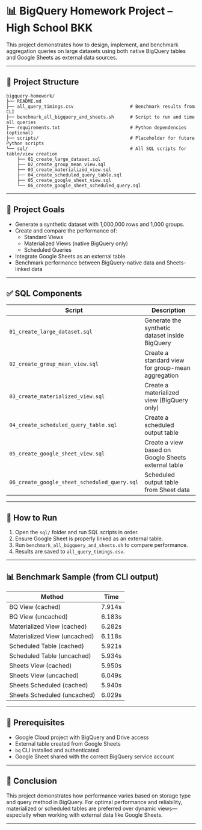 # 📊 BigQuery Homework Project – High School BKK

This project demonstrates how to design, implement, and benchmark aggregation queries on large datasets using both native BigQuery tables and Google Sheets as external data sources.

---

## 📁 Project Structure

```
bigquery-homework/
├── README.md
├── all_query_timings.csv                     # Benchmark results from CLI
├── benchmark_all_bigquery_and_sheets.sh      # Script to run and time all queries
├── requirements.txt                          # Python dependencies (optional)
├── scripts/                                  # Placeholder for future Python scripts
└── sql/                                      # All SQL scripts for table/view creation
    ├── 01_create_large_dataset.sql
    ├── 02_create_group_mean_view.sql
    ├── 03_create_materialized_view.sql
    ├── 04_create_scheduled_query_table.sql
    ├── 05_create_google_sheet_view.sql
    └── 06_create_google_sheet_scheduled_query.sql
```

---

## 🎯 Project Goals

- Generate a synthetic dataset with 1,000,000 rows and 1,000 groups.
- Create and compare the performance of:
  - Standard Views
  - Materialized Views (native BigQuery only)
  - Scheduled Queries
- Integrate Google Sheets as an external table
- Benchmark performance between BigQuery-native data and Sheets-linked data

---

## ✅ SQL Components

| Script                                | Description                                           |
|--------------------------------------|-------------------------------------------------------|
| `01_create_large_dataset.sql`        | Generate the synthetic dataset inside BigQuery       |
| `02_create_group_mean_view.sql`      | Create a standard view for group-mean aggregation     |
| `03_create_materialized_view.sql`    | Create a materialized view (BigQuery only)           |
| `04_create_scheduled_query_table.sql`| Create a scheduled output table                      |
| `05_create_google_sheet_view.sql`    | Create a view based on Google Sheets external table  |
| `06_create_google_sheet_scheduled_query.sql` | Scheduled output table from Sheet data     |

---

## 🚀 How to Run

1. Open the `sql/` folder and run SQL scripts in order.
2. Ensure Google Sheet is properly linked as an external table.
3. Run `benchmark_all_bigquery_and_sheets.sh` to compare performance.
4. Results are saved to `all_query_timings.csv`.

---

## 📊 Benchmark Sample (from CLI output)

| Method                     | Time     |
|----------------------------|----------|
| BQ View (cached)           | 7.914s   |
| BQ View (uncached)         | 6.183s   |
| Materialized View (cached) | 6.282s   |
| Materialized View (uncached)| 6.118s  |
| Scheduled Table (cached)   | 5.921s   |
| Scheduled Table (uncached) | 5.934s   |
| Sheets View (cached)       | 5.950s   |
| Sheets View (uncached)     | 6.049s   |
| Sheets Scheduled (cached)  | 5.940s   |
| Sheets Scheduled (uncached)| 6.029s   |

---

## 🔧 Prerequisites

- Google Cloud project with BigQuery and Drive access
- External table created from Google Sheets
- `bq` CLI installed and authenticated
- Google Sheet shared with the correct BigQuery service account

---

## 🏁 Conclusion

This project demonstrates how performance varies based on storage type and query method in BigQuery. For optimal performance and reliability, materialized or scheduled tables are preferred over dynamic views—especially when working with external data like Google Sheets.

---